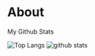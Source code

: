 # About
My Github Stats

![Top Langs](https://github-readme-stats.vercel.app/api/top-langs/?username=Noblepal&hide=html)
![github stats](https://github-readme-stats.vercel.app/api?username=Noblepal&show_icons=true&count_private=true&line_height=33&theme=THEME_NAME)





